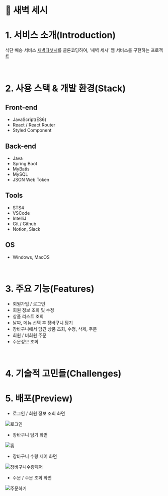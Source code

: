 # 🚚 새벽 세시

# 1. 서비스 소개(Introduction)

식단 배송 서비스 [새벽다섯시](https://www.5am.co.kr/shop/calendar_shop.php)를 클론코딩하여, ‘새벽 세시’ 웹 서비스를 구현하는 프로젝트

<br>

# 2. 사용 스택 & 개발 환경(Stack)

## Front-end

- JavaScript(ES6)
- React / React Router
- Styled Component

## Back-end

- Java
- Spring Boot
- MyBatis
- MySQL
- JSON Web Token

## Tools

- STS4
- VSCode
- IntelliJ
- Git / Github
- Notion, Slack

## OS

- Windows, MacOS

<br>

# 3. 주요 기능(Features)

- 회원가입 / 로그인
- 회원 정보 조회 및 수정
- 상품 리스트 조회
- 날짜, 메뉴 선택 후 장바구니 담기
- 장바구니에서 담긴 상품 조회, 수정, 삭제, 주문
- 회원 / 비회원 주문
- 주문정보 조회

<br>

# 4. 기술적 고민들(Challenges)

# 5. 배포(Preview)

- 로그인 / 회원 정보 조회 화면

![로그인](https://user-images.githubusercontent.com/62868465/155939825-a9abd239-7038-423e-82f5-369accd2e71e.gif)

- 장바구니 담기 화면

![홈](https://user-images.githubusercontent.com/62868465/155941663-26e9f17d-e69b-45d7-aed2-35234b30a623.gif)

- 장바구니 수량 제어 화면

![장바구니수량제어](https://user-images.githubusercontent.com/62868465/155940114-31d91c72-f553-423d-8103-0d7c24b1a249.gif)

- 주문 / 주문 조회 화면

![주문하기](https://user-images.githubusercontent.com/62868465/155940019-f9f03fb9-73af-447a-b825-1ed81c8bfe58.gif)
